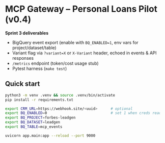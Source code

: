 
# MCP Gateway – Personal Loans Pilot (v0.4)

**Sprint 3 deliverables**
- BigQuery event export (enable with `BQ_ENABLED=1`, env vars for project/dataset/table)
- Variant flag via `?variant=X` or `X-Variant` header, echoed in events & API responses
- `/metrics` endpoint (token/cost usage stub)
- Pytest harness (`make test`)

## Quick start
```bash
python3 -m venv .venv && source .venv/bin/activate
pip install -r requirements.txt

export CRM_URL=https://webhook.site/<uuid>      # optional
export BQ_ENABLED=0                             # set 1 when creds ready
export BQ_PROJECT=forbes-leadgen
export BQ_DATASET=leadgen
export BQ_TABLE=mcp_events

uvicorn app.main:app --reload --port 9000
```
